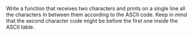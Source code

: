 Write a function that receives two characters and prints on a single line all the characters in between them according to the ASCII code. Keep in mind that the second character code might be before the first one inside the ASCII table.
